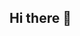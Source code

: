 ## Hi there 👋

<!--
**naoeogabs/naoeogabs** is a ✨ _special_ ✨ repository because its `README.md` (this file) appears on your GitHub profile.

Here are some ideas to get you started:

- 🔭 I’m currently working on alura
- 🌱 I’m currently learning javascript
- 👯 I’m looking to collaborate on idk
- 🤔 I’m looking for help with everything
- 💬 Ask me about ...
- 📫 How to reach me: ...
- 😄 Pronouns: he she
- ⚡ Fun fact: ...
-->

